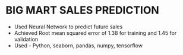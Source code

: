 # BIG MART SALES PREDICTION
- Used Neural Network to predict future sales
- Achieved Root mean squared error of 1.38 for training and 1.45 for validation
- Used - Python, seaborn, pandas, numpy, tensorflow
